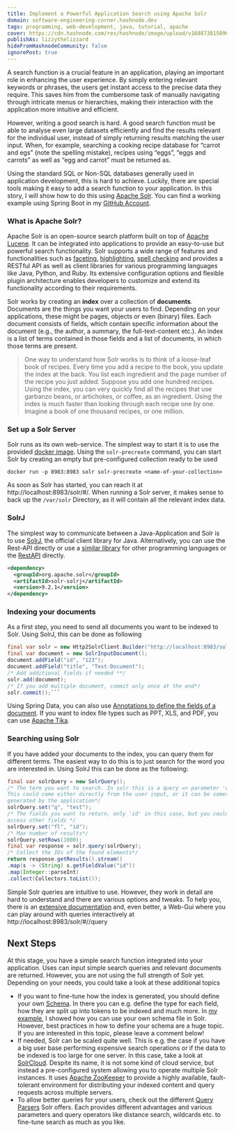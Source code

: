 ```yaml
---
title: Implement a Powerful Application Search using Apache Solr
domain: software-engineering-corner.hashnode.dev
tags: programming, web-development, java, tutorial, apache
cover: https://cdn.hashnode.com/res/hashnode/image/upload/v1688738150960/O5UrrmkZE.jpg?auto=format
publishAs: lizzythelizzard
hideFromHashnodeCommunity: false
ignorePost: true
---
```



A search function is a crucial feature in an application, playing an important role in enhancing the user experience. By simply entering relevant keywords or phrases, the users get instant access to the precise data they require. This saves him from the cumbersome task of manually navigating through intricate menus or hierarchies, making their interaction with the application more intuitive and efficient.

However, writing a good search is hard. A good search function must be able to analyse even large datasets efficiently and find the results relevant for the individual user, instead of simply returning results matching the user input. When, for example, searching a cooking recipe database for “carrot and egs” (note the spelling mistake), recipes using “eggs”, “eggs and carrots” as well as “egg and carrot” must be returned as.

Using the standard SQL or Non-SQL databases generally used in application development, this is hard to achieve. Luckily, there are special tools making it easy to add a search function to your application. In this story, I will show how to do this using
[Apache Solr](https://solr.apache.org/). You can find a working example using Spring Boot in my [GitHub Account](https://github.com/lizzyTheLizard/solr-example).

### What is Apache Solr? ###
Apache Solr is an open-source search platform built on top of [Apache Lucene](https://lucene.apache.org/). It can be integrated into applications to provide an easy-to-use but powerful search functionality. Solr supports a wide range of features and functionalities such as [faceting](https://solr.apache.org/guide/solr/latest/query-guide/faceting.html), [highlighting](https://solr.apache.org/guide/solr/latest/query-guide/highlighting.html), [spell checking](https://solr.apache.org/guide/solr/latest/query-guide/spell-checking.html#configuring-the-spellcheckcomponent) and provides a RESTful API as well as client libraries for various programming languages like Java, Python, and Ruby. Its extensive configuration options and flexible plugin architecture enables developers to customize and extend its functionality according to their requirements.

Solr works by creating an **index** over a collection of **documents**. Documents are the things you want your users to find. Depending on your applications, these might be pages, objects or even (binary) files. Each document consists of fields, which contain specific information about the document (e.g., the author, a summary, the full-text-content etc.). An index is a list of terms contained in those fields and a list of documents, in which those terms are present.

> One way to understand how Solr works is to think of a loose-leaf book of recipes. Every time you add a recipe to the book, you update the index at the back. You list each ingredient and the page number of the recipe you just added. Suppose you add one hundred recipes. Using the index, you can very quickly find all the recipes that use garbanzo beans, or artichokes, or coffee, as an ingredient. Using the index is much faster than looking through each recipe one by one. Imagine a book of one thousand recipes, or one million.

### Set up a Solr Server ###
Solr runs as its own web-service. The simplest way to start it is to use the provided [docker image](https://hub.docker.com/%5F/solr/). Using the `solr-precreate` command, you can start Solr by creating an empty but pre-configured collection ready to be used

``` 
docker run -p 8983:8983 solr solr-precreate <name-of-your-collection>
``` 

As soon as Solr has started, you can reach it at http://localhost:8983/solr/#/. When running a Solr server, it makes sense to back up the `/var/solr` Directory, as it will contain all the relevant index data.


### SolrJ ###
The simplest way to communicate between a Java-Application and Solr is to use [SolrJ](https://solr.apache.org/guide/solr/latest/deployment-guide/solrj.html), the official client library for Java. Alternatively, you can use the Rest-API directly or use a [similar library](https://solr.apache.org/guide/solr/latest/deployment-guide/client-apis.html) for other programming languages or the [RestAPI](https://solr.apache.org/guide/solr/latest/configuration-guide/v2-api.html) directly.

```xml
<dependency>
  <groupId>org.apache.solr</groupId>
  <artifactId>solr-solrj</artifactId>
  <version>9.2.1</version>
</dependency>
``` 


### Indexing your documents ###
As a first step, you need to send all documents you want to be indexed to Solr. Using SolrJ, this can be done as following


```java
final var solr = new Http2SolrClient.Builder("http://localhost:8983/solr/<name-of-your-index>").build();
final var document = new SolrInputDocument();
document.addField("id", "123");
document.addField("title", "Test-Document");
/* Add additional fields if needed **/
solr.add(document);
/* If you add multiple document, commit only once at the end*/
solr.commit();``` 
``` 

Using Spring Data, you can also use [Annotations to define the fields of a document](https://www.baeldung.com/spring-data-solr). If you want to index file types such as PPT, XLS, and PDF, you can use [Apache Tika](https://tika.apache.org/).


### Searching using Solr ###
If you have added your documents to the index, you can query them for different terms. The easiest way to do this is to just search for the word you are interested in. Using SolrJ this can be done as the following:

```java
final var solrQuery = new SolrQuery();
/* The term you want to search. In solr this is a query => parameter 'q'
This could come either directly from the user input, or it can be something
generated by the application*/
solrQuery.set("q", "test");
/* The fields you want to return, only 'id' in this case, but you could also
access other fields */
solrQuery.set("fl", "id");
/* Max number of results*/
solrQuery.setRows(1000);
final var response = solr.query(solrQuery);
/* Collect the IDs of the found elements*/
return response.getResults().stream()
.map(s -> (String) s.getFieldValue("id"))
.map(Integer::parseInt)
.collect(Collectors.toList());
``` 
Simple Solr queries are intuitive to use. However, they work in detail are hard to understand and there are various options and tweaks. To help you, there is an [extensive documentation](https://solr.apache.org/guide/solr/latest/query-guide/query-syntax-and-parsers.html) and, even better, a Web-Gui where you can play around with queries interactively at http://localhost:8983/solr/#/<name-of-your-index>/query


## Next Steps ###
At this stage, you have a simple search function integrated into your application. Uses can input simple search queries and relevant documents are returned. However, you are not using the full strength of Solr yet. Depending on your needs, you could take a look at these additional topics
* If you want to fine-tune how the index is generated, you should define your own [Schema](https://solr.apache.org/guide/solr/latest/indexing-guide/schema-elements.html). In there you can e.g. define the type for each field, how they are split up into tokens to be indexed and much more. In [my example](https://github.com/lizzyTheLizard/solr-example), I showed how you can use your own schema file in Solr. However, best practices in how to define your schema are a huge topic. If you are interested in this topic, please leave a comment below!
* If needed, Solr can be scaled quite well. This is e.g. the case if you have a big user base performing expensive search operations or if the data to be indexed is too large for one server. In this case, take a look at [SolrCloud](https://solr.apache.org/guide/solr/latest/getting-started/tutorial-solrcloud.html). Despite its name, it is not some kind of cloud service, but instead a pre-configured system allowing you to operate multiple Solr instances. It uses [Apache ZooKeeper](https://zookeeper.apache.org/) to provide a highly available, fault-tolerant environment for distributing your indexed content and query requests across multiple servers.
* To allow better queries for your users, check out the different [Query Parsers](https://solr.apache.org/guide/solr/latest/query-guide/query-syntax-and-parsers.html) Solr offers. Each provides different advantages and various parameters and query operators like distance search, wildcards etc. to fine-tune search as much as you like.
